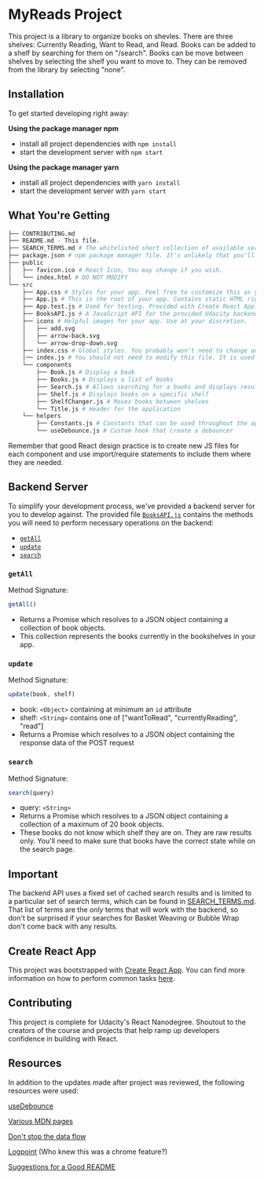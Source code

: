 # MyReads Project

This project is a library to organize books on shevles.  There are three shelves: Currently Reading, Want to Read, and Read.  Books can be added to a shelf by searching for them on "/search".  Books can be move between shelves by selecting the shelf you want to move to.  They can be removed from the library by selecting "none".

## Installation

To get started developing right away:

**Using the package manager npm**
* install all project dependencies with `npm install`
* start the development server with `npm start`

**Using the package manager yarn**
* install all project dependencies with `yarn install`
* start the development server with `yarn start`

## What You're Getting
```bash
├── CONTRIBUTING.md
├── README.md - This file.
├── SEARCH_TERMS.md # The whitelisted short collection of available search terms for you to use with your app.
├── package.json # npm package manager file. It's unlikely that you'll need to modify this.
├── public
│   ├── favicon.ico # React Icon, You may change if you wish.
│   └── index.html # DO NOT MODIFY
└── src
    ├── App.css # Styles for your app. Feel free to customize this as you desire.
    ├── App.js # This is the root of your app. Contains static HTML right now.
    ├── App.test.js # Used for testing. Provided with Create React App. Testing is encouraged, but not required.
    ├── BooksAPI.js # A JavaScript API for the provided Udacity backend. Instructions for the methods are below.
    ├── icons # Helpful images for your app. Use at your discretion.
    │   ├── add.svg
    │   ├── arrow-back.svg
    │   └── arrow-drop-down.svg
    ├── index.css # Global styles. You probably won't need to change anything here.
    |── index.js # You should not need to modify this file. It is used for DOM rendering only.
    └── components
        ├── Book.js # Display a book
        ├── Books.js # Displays a list of books
        ├── Search.js # Allows searching for a books and displays results
        ├── Shelf.js # Displays books on a specific shelf
        ├── ShelfChanger.js # Moves books between shelves
        └── Title.js # Header for the application
    └── helpers
        ├── Constants.js # Constants that can be used throughout the app
        └── useDebounce.js # Custom hook that create a debouncer
```

Remember that good React design practice is to create new JS files for each component and use import/require statements to include them where they are needed.

## Backend Server

To simplify your development process, we've provided a backend server for you to develop against. The provided file [`BooksAPI.js`](src/BooksAPI.js) contains the methods you will need to perform necessary operations on the backend:

* [`getAll`](#getall)
* [`update`](#update)
* [`search`](#search)

### `getAll`

Method Signature:

```js
getAll()
```

* Returns a Promise which resolves to a JSON object containing a collection of book objects.
* This collection represents the books currently in the bookshelves in your app.

### `update`

Method Signature:

```js
update(book, shelf)
```

* book: `<Object>` containing at minimum an `id` attribute
* shelf: `<String>` contains one of ["wantToRead", "currentlyReading", "read"]  
* Returns a Promise which resolves to a JSON object containing the response data of the POST request

### `search`

Method Signature:

```js
search(query)
```

* query: `<String>`
* Returns a Promise which resolves to a JSON object containing a collection of a maximum of 20 book objects.
* These books do not know which shelf they are on. They are raw results only. You'll need to make sure that books have the correct state while on the search page.

## Important
The backend API uses a fixed set of cached search results and is limited to a particular set of search terms, which can be found in [SEARCH_TERMS.md](SEARCH_TERMS.md). That list of terms are the _only_ terms that will work with the backend, so don't be surprised if your searches for Basket Weaving or Bubble Wrap don't come back with any results.

## Create React App

This project was bootstrapped with [Create React App](https://github.com/facebookincubator/create-react-app). You can find more information on how to perform common tasks [here](https://github.com/facebookincubator/create-react-app/blob/master/packages/react-scripts/template/README.md).

## Contributing

This project is complete for Udacity's React Nanodegree.  Shoutout to the creators of the course and projects that help ramp up developers confidence in building with React.

## Resources

In addition to the updates made after project was reviewed, the following resources were used:

[useDebounce](https://usehooks.com/useDebounce/)

[Various MDN pages](https://developer.mozilla.org/)

[Don't stop the data flow](https://overreacted.io/writing-resilient-components/#principle-1-dont-stop-the-data-flow)

[Logpoint](https://developer.chrome.com/blog/new-in-devtools-73/#logpoints) (Who knew this was a chrome feature?)

[Suggestions for a Good README](https://www.makeareadme.com/#suggestions-for-a-good-readme)